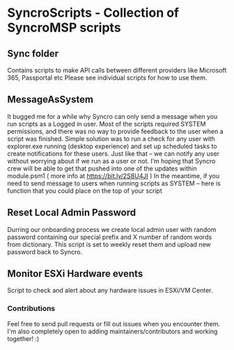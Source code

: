 # SyncroScripts - Collection of SyncroMSP scripts 

## Sync folder
Contains scripts to make API calls between different providers like Microsoft 365, Passportal etc
Please see individual scripts for how to use them. 

## MessageAsSystem
It bugged me for a while why Syncro can only send a message when you run scripts as a Logged in user. Most of the scripts required SYSTEM permissions, and there was no way to provide feedback to the user when a script was finished.
Simple solution was to run a check for any user with explorer.exe running (desktop experience) and set up scheduled tasks to create notifications for these users. Just like that – we can notify any user without worrying about if we run as a user or not.
I’m hoping that Syncro crew will be able to get that pushed into one of the updates within module.psm1 ( more info at https://bit.ly/2S8U4JI ) 
In the meantime, if you need to send message to users when running scripts as SYSTEM – here is function that you could place on the top of your script

## Reset Local Admin Password
Durring our onboarding process we create local admin user with random password containing our special prefix and X number of random words from dictionary. 
This script is set to weekly reset them and upload new password back to Syncro. 

## Monitor ESXi Hardware events
Script to check and alert about any hardware issues in ESXi/VM Center. 

### Contributions
Feel free to send pull requests or fill out issues when you encounter them. I'm also completely open to adding maintainers/contributors and working together! :)

